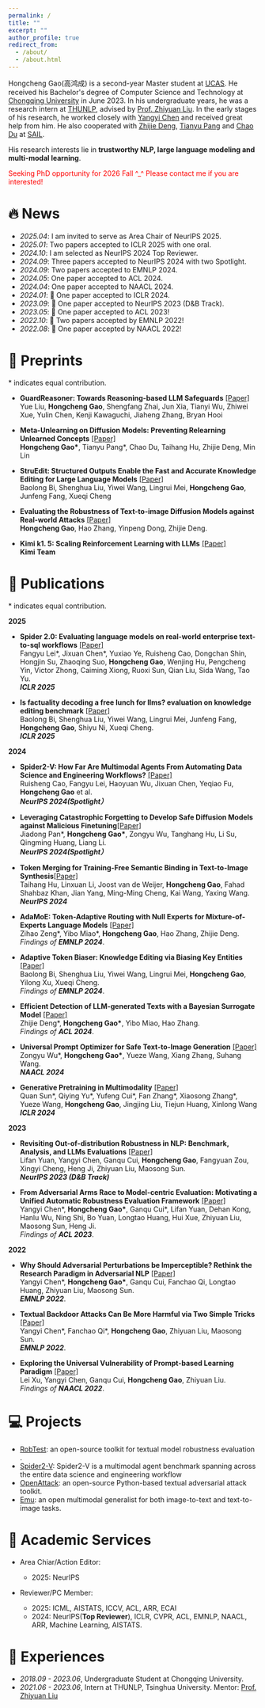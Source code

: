 ```yaml
---
permalink: /
title: ""
excerpt: ""
author_profile: true
redirect_from: 
  - /about/
  - /about.html
---
```


<!-- {% if site.google_scholar_stats_use_cdn %}
{% assign gsDataBaseUrl = "https://cdn.jsdelivr.net/gh/" | append: site.repository | append: "@" %}
{% else %}
{% assign gsDataBaseUrl = "https://raw.githubusercontent.com/" | append: site.repository | append: "/" %}
{% endif %}
{% assign url = gsDataBaseUrl | append: "google-scholar-stats/gs_data_shieldsio.json" %} -->

<span class='anchor' id='about-me'></span>

<p>Hongcheng Gao(高鸿成) is a second-year Master student at <a href="https://www.ucas.ac.cn//">UCAS</a>. He received his Bachelor's degree of Computer Science and Technology at <a href="https://cqu.edu.cn/">Chongqing University</a> in June 2023. In his undergraduate years, he was a research intern at <a href="http://nlp.csai.tsinghua.edu.cn">THUNLP</a>,  advised by <a href="http://nlp.csai.tsinghua.edu.cn/~lzy/">Prof. Zhiyuan Liu</a>. In the early stages of his research, he worked closely with <a href="https://yangyi-chen.github.io/">Yangyi Chen</a> and received great help from him. He also cooperated with <a href="https://thudzj.github.io/">Zhijie Deng</a>, <a href="https://p2333.github.io/">Tianyu Pang</a> and <a href="https://duchao0726.github.io/">Chao Du</a> at <a href="https://sail.sea.com/">SAIL</a>.</p>

<!-- and <a href="https://vipl.ict.ac.cn/">VIPL</a>(<a href="http://www.ict.ac.cn/">ICT</a>) -->
<!-- Hongcheng Gao(高鸿成) is nobody just hoping to make some meaningful works. His research interests lie in <strong>trustworthy NLP, large language modeling and multi-modal learning. -->

<!-- Curently, he is also a core member of <a href="https://huggingface.co/WizardLM">WizardLM Team</a> of <a href="https://www.msra.cn/">Microsoft Research</a>. -->

<!-- He received Bachelor's degree of Computer Science and Techology at <a href="https://cqu.edu.cn/">Chongqing University</a> in June 2023. In his undergraduate years, He was a research intern at <a href="http://nlp.csai.tsinghua.edu.cn">THUNLP</a>,  advised by <a href="http://nlp.csai.tsinghua.edu.cn/~lzy/">Prof. Zhiyuan Liu</a>.   -->

<!-- He also cooperate with <a href="https://thudzj.github.io">Prof.Zhijie Deng</a>(<a href="https://www.sjtu.edu.cn">SJTU</a>), <a href="https://ml.cs.tsinghua.edu.cn/~yinpeng/">Post-doc Yinpeng Dong</a>(<a href="https://www.tsinghua.edu.cn/en/">THU</a>) and <a href="https://cseweb.ucsd.edu/~haozhang/">Prof.Hao Zhang</a>(<a href="https://ucsd.edu/">UCSD</a>). -->
<!-- <br> -->
<p>
His research interests lie in <strong>trustworthy NLP, large language modeling and multi-modal learning</strong>.<br>
</p>

<p>
<font color='red'> Seeking PhD opportunity for 2026 Fall ^_^  Please contact me if you are interested!</font>
</p>


# 🔥 News
- *2025.04*: I am invited to serve as Area Chair of NeurIPS 2025. 
- *2025.01*: Two papers accepted to ICLR 2025 with one oral.
- *2024.10*: I am selected as NeurIPS 2024 Top Reviewer. 
- *2024.09*: Three papers accepted to NeurIPS 2024 with two Spotlight.
- *2024.09*: Two papers accepted to EMNLP 2024.
- *2024.05*: One paper accepted to ACL 2024.
- *2024.04*: One paper accepted to NAACL 2024.
- *2024.01*: 🎉 One paper accepted to ICLR 2024.
- *2023.09*: 🎉 One paper accepted to NeurIPS 2023 (D&B Track).
- *2023.05*: 🎉 One paper accepted to ACL 2023!
- *2022.10*: 🎉 Two papers accepted by EMNLP 2022!
- *2022.08*: 🎉 One paper accepted by NAACL 2022!
<!-- - *2022.06*: &nbsp;🎉🎉 Our textual backdoor learning toolkit *OpenBackdoor* has been released. Please check out [here](https://github.com/thunlp/OpenBackdoor)! -->





# 📝 Preprints 
\* indicates equal contribution.

- **GuardReasoner: Towards Reasoning-based LLM Safeguards** [\[Paper\]](https://arxiv.org/abs/2501.18492)<br>
Yue Liu, **Hongcheng Gao**, Shengfang Zhai, Jun Xia, Tianyi Wu, Zhiwei Xue, Yulin Chen, Kenji Kawaguchi, Jiaheng Zhang, Bryan Hooi

- **Meta-Unlearning on Diffusion Models: Preventing Relearning Unlearned Concepts** [\[Paper\]](https://arxiv.org/abs/2410.12777)<br>
**Hongcheng Gao\***, Tianyu Pang\*, Chao Du, Taihang Hu, Zhijie Deng, Min Lin

- **StruEdit: Structured Outputs Enable the Fast and Accurate Knowledge Editing for Large Language Models** [\[Paper\]](https://arxiv.org/abs/2409.10132)<br>
Baolong Bi, Shenghua Liu, Yiwei Wang, Lingrui Mei, **Hongcheng Gao**, Junfeng Fang, Xueqi Cheng

- **Evaluating the Robustness of Text-to-image Diffusion Models against Real-world Attacks** [\[Paper\]](https://arxiv.org/abs/2306.13103)<br> 
**Hongcheng Gao**, Hao Zhang, Yinpeng Dong, Zhijie Deng. <br>

- **Kimi k1. 5: Scaling Reinforcement Learning with LLMs** [\[Paper\]](https://arxiv.org/abs/2501.12599)<br>
**Kimi Team**
  
<!-- *Under Review by **NeurIPS 2023*** -->

<!-- *Under Review by **NeurIPS 2023*** -->

<!-- *Under Review by **NeurIPS 2023*** -->

<!-- - **DEPP: A Novel Crystal Descriptor and Application in Ionic Batteries Voltage Prediction** <br>
Dongchen Jin\*, **Hongcheng Gao\***, Haoran Luo\*, Linlin He, Chao Yang, Yujie Zheng. <br>
*Under Review by **npj Computational Materials** (Sister journal of **<font color="dd0000">Nature</font>**)* -->


# 📝 Publications 
\* indicates equal contribution.

<!-- <table><tr><td>
    <img src="../images/calibration.png" style="border:1.2px solid #464646;padding:5px;border-radius:10px;box-shadow:1.2px 1.2px #bbbbbb" alt="" width="450px" />&nbsp;</td>
    <td align="left">
    <p>
      <b>A Close Look into the Calibration of Pre-trained Language Models</b>. <a href="https://arxiv.org/abs/2211.00151">[Paper]</a><br>
      Yangyi Chen*, <b>Lifan Yuan*</b>, Ganqu Cui, Zhiyuan Liu, Heng Ji. <br>
      <em><b>What</b></em>: An emperical study on the calibration of PLMs and existing calibration methods. <br>
      <em><b>Results</b></em>: Language models do not learn to be calibrated in training, and existing methods fail to tackle the miscalibration problems.<br>
      <em><b>Insights</b></em>: Learnable calibration methods, which directly collect data to train PLMs on the calibration task, demonstrate a great potential in improving PLMs' calibration.<br>
    </p>
</td></tr></table> -->

**2025**
- **Spider 2.0: Evaluating language models on real-world enterprise text-to-sql workflows** [\[Paper\]](https://arxiv.org/abs/2411.07763)<br>
Fangyu Lei\*, Jixuan Chen\*, Yuxiao Ye, Ruisheng Cao, Dongchan Shin, Hongjin Su, Zhaoqing Suo, **Hongcheng Gao**, Wenjing Hu, Pengcheng Yin, Victor Zhong, Caiming Xiong, Ruoxi Sun, Qian Liu, Sida Wang, Tao Yu. <br>
***ICLR 2025***

- **Is factuality decoding a free lunch for llms? evaluation on knowledge editing benchmark** [\[Paper\]](https://arxiv.org/abs/2404.00216)<br>
Baolong Bi, Shenghua Liu, Yiwei Wang, Lingrui Mei, Junfeng Fang, **Hongcheng Gao**, Shiyu Ni, Xueqi Cheng. <br>
***ICLR 2025***



**2024**
- **Spider2-V: How Far Are Multimodal Agents From Automating Data Science and Engineering Workflows?** [\[Paper\]](https://arxiv.org/abs/2406.13233)<br>
Ruisheng Cao, Fangyu Lei, Haoyuan Wu, Jixuan Chen, Yeqiao Fu, **Hongcheng Gao** et al. <br>
***NeurIPS 2024(Spotlight）***

- **Leveraging Catastrophic Forgetting to Develop Safe Diffusion Models against Malicious Finetuning**[\[Paper\]](https://proceedings.neurips.cc/paper_files/paper/2024/hash/d0949cbcec31c09431610553a284f94a-Abstract-Conference.html)<br>
Jiadong Pan\*, **Hongcheng Gao\***, Zongyu Wu, Tanghang Hu, Li Su, Qingming Huang, Liang Li. <br>
***NeurIPS 2024(Spotlight）***

- **Token Merging for Training-Free Semantic Binding in Text-to-Image Synthesis**[\[Paper\]](https://arxiv.org/abs/2411.07132)<br>
Taihang Hu, Linxuan Li, Joost van de Weijer, **Hongcheng Gao**, Fahad Shahbaz Khan, Jian Yang, Ming-Ming Cheng, Kai Wang, Yaxing Wang. <be>
***NeurIPS 2024***

- **AdaMoE: Token-Adaptive Routing with Null Experts for Mixture-of-Experts Language Models** [\[Paper\]](https://arxiv.org/abs/2406.13233)<br>
Zihao Zeng\*, Yibo Miao\*, **Hongcheng Gao**, Hao Zhang, Zhijie Deng. <br>
*Findings of **EMNLP 2024***.<br>

- **Adaptive Token Biaser: Knowledge Editing via Biasing Key Entities** [\[Paper\]](https://arxiv.org/abs/2406.12468)<br> 
Baolong Bi, Shenghua Liu, Yiwei Wang, Lingrui Mei, **Hongcheng Gao**, Yilong Xu, Xueqi Cheng. <br>
*Findings of **EMNLP 2024***.<br>

- **Efficient Detection of LLM-generated Texts with a Bayesian Surrogate Model** [\[Paper\]](https://arxiv.org/abs/2305.16617)<br>
Zhijie Deng\*, **Hongcheng Gao\***, Yibo Miao, Hao Zhang. <br>
*Findings of **ACL 2024***.<br>

- **Universal Prompt Optimizer for Safe Text-to-Image Generation** [\[Paper\]](https://arxiv.org/abs/2402.10882)<br> 
Zongyu Wu\*, **Hongcheng Gao\***, Yueze Wang, Xiang Zhang, Suhang Wang. <br>
***NAACL 2024***

- **Generative Pretraining in Multimodality** [\[Paper\]](https://arxiv.org/abs/2307.05222)<br> 
Quan Sun\*, Qiying Yu\*, Yufeng Cui\*, Fan Zhang\*, Xiaosong Zhang\*, Yueze Wang, **Hongcheng Gao**, Jingjing Liu, Tiejun Huang, Xinlong Wang<br>
***ICLR 2024***

**2023**

- **Revisiting Out-of-distribution Robustness in NLP: Benchmark, Analysis, and LLMs Evaluations** [\[Paper\]](http://arxiv.org/abs/2306.04618)<br>
Lifan Yuan, Yangyi Chen, Ganqu Cui, **Hongcheng Gao**, Fangyuan Zou, Xingyi Cheng, Heng Ji, Zhiyuan Liu, Maosong Sun. <br>
***NeurIPS 2023 (D&B Track)***

- **From Adversarial Arms Race to Model-centric Evaluation: Motivating a Unified Automatic Robustness Evaluation Framework** [\[Paper\]](https://arxiv.org/abs/2305.18503)<br>
Yangyi Chen\*, **Hongcheng Gao\***, Ganqu Cui\*, Lifan Yuan, Dehan Kong, Hanlu Wu, Ning Shi, Bo Yuan, Longtao Huang, Hui Xue, Zhiyuan Liu, Maosong Sun, Heng Ji. <br>
*Findings of **ACL 2023***.<br>

**2022**

- **Why Should Adversarial Perturbations be Imperceptible? Rethink the Research Paradigm in Adversarial NLP** [\[Paper\]](https://arxiv.org/abs/2210.10683)<br>
Yangyi Chen\*, **Hongcheng Gao\***, Ganqu Cui, Fanchao Qi, Longtao Huang, Zhiyuan Liu, Maosong Sun. <br>
***EMNLP 2022***.<br>

- **Textual Backdoor Attacks Can Be More Harmful via Two Simple Tricks** [\[Paper\]](https://arxiv.org/abs/2110.08247)<br>
Yangyi Chen\*, Fanchao Qi\*, **Hongcheng Gao**, Zhiyuan Liu, Maosong Sun. <br>
***EMNLP 2022***.<br>


- **Exploring the Universal Vulnerability of Prompt-based Learning Paradigm** [\[Paper\]](https://aclanthology.org/2022.findings-naacl.137)<br>
Lei Xu, Yangyi Chen, Ganqu Cui, **Hongcheng Gao**, Zhiyuan Liu.<br>
*Findings of **NAACL 2022***.<br>


# 💻 Projects

- [RobTest](https://github.com/thunlp/RobTest): an open-source toolkit for textual model robustness evaluation .<br>
- [Spider2-V](https://github.com/xlang-ai/Spider2-V): Spider2-V is a multimodal agent benchmark spanning across the entire data science and engineering workflow 
- [OpenAttack](https://github.com/thunlp/OpenAttack): an open-source Python-based textual adversarial attack toolkit.<br>
- [Emu](https://github.com/baaivision/Emu): an open multimodal generalist for both image-to-text and text-to-image tasks. <br>

# 📄 Academic Services
- Area Chiar/Action Editor:
  - 2025: NeurIPS

- Reviewer/PC Member:
  - 2025: ICML, AISTATS, ICCV, ACL, ARR, ECAI<br>
  - 2024: NeurIPS(**Top Reviewer**), ICLR, CVPR, ACL, EMNLP, NAACL, ARR, Machine Learning, AISTATS.

<!-- # 📄 Academic Services
- Journey Reviews:
<a href="https://www.springer.com/journal/10994">Machine Learning</a>,  -->

<!-- **Conference Reviews**

2023: ACL, ARR.

2022: NeurIPS, EMNLP, ARR. --> 


<!-- # 🎖 Honors and Awards
- Outstanding Graduate, HUST, 2023
- Optics Valley Morning Star Scholarship, China Optics Valley, 2022
- Scholarship for Scientific and Technological Innovation, HUST, 2022
- National Scholarship, China, 2020
- Outstanding Undergraduate, HUST, 2020
- Merit Student, HUST, 2020
- First Prize in Provinces, Chinese Chemistry Olympiad, 2018 -->

# 📖 Experiences

- *2018.09 - 2023.06*, Undergraduate Student at Chongqing University.
- *2021.06 - 2023.06*, Intern at THUNLP, Tsinghua University. Mentor: <a href="http://nlp.csai.tsinghua.edu.cn/~lzy/">Prof. Zhiyuan Liu</a>

<!-- # 💬 Invited Talks
- *2021.06*, Lorem ipsum dolor sit amet, consectetur adipiscing elit. Vivamus ornare aliquet ipsum, ac tempus justo dapibus sit amet. 
- *2021.03*, Lorem ipsum dolor sit amet, consectetur adipiscing elit. Vivamus ornare aliquet ipsum, ac tempus justo dapibus sit amet.  \| [\[video\]](https://github.com/)

# 💻 Internships
- *2019.05 - 2020.02*, [Lorem](https://github.com/), China. -->
